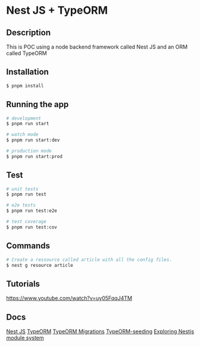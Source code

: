 # Nest JS + TypeORM

## Description

This is POC using a node backend framework called Nest JS and an ORM called TypeORM

## Installation

```bash
$ pnpm install
```

## Running the app

```bash
# development
$ pnpm run start

# watch mode
$ pnpm run start:dev

# production mode
$ pnpm run start:prod
```

## Test

```bash
# unit tests
$ pnpm run test

# e2e tests
$ pnpm run test:e2e

# test coverage
$ pnpm run test:cov
```

## Commands

```bash
# Create a ressource called article with all the config files.
$ nest g resource article
```

## Tutorials

https://www.youtube.com/watch?v=uy05FqqJ4TM

## Docs

[Nest JS](https://docs.nestjs.com/techniques/database#migrations)
[TypeORM](https://typeorm.io/)
[TypeORM Migrations](https://orkhan.gitbook.io/typeorm/docs/migrations#how-migrations-work)
[TypeORM-seeding](https://github.com/w3tecch/typeorm-seeding)
[Exploring Nestjs module system](https://javascript.plainenglish.io/exploring-nestjs-nests-module-system-88c6d7ad0970)
